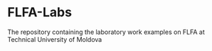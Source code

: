 # FLFA-Labs
The repository containing the laboratory work examples on FLFA at Technical University of Moldova
